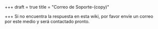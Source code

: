+++
draft = true
title = "Correo de Soporte-(copy)"

+++
Si no encuentra la respuesta en esta wiki, por favor envíe un correo por este medio y será contactado pronto.